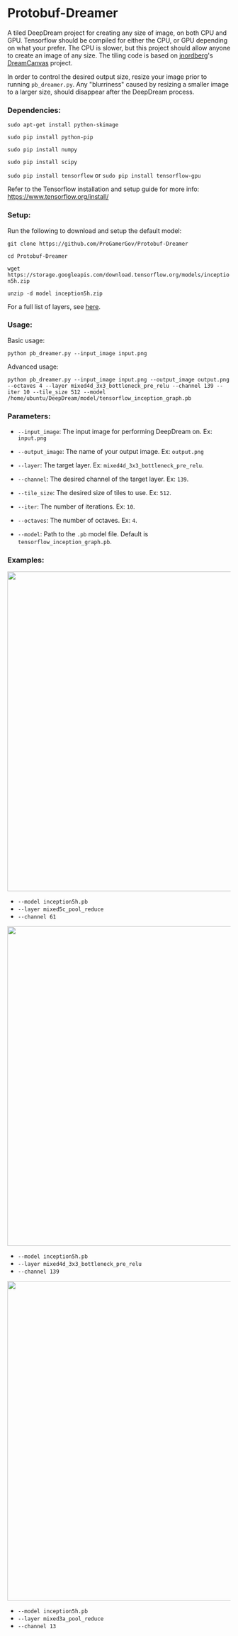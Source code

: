 # Protobuf-Dreamer
A tiled DeepDream project for creating any size of image, on both CPU and GPU. Tensorflow should be compiled for either the CPU, or GPU depending on what your prefer. The CPU is slower, but this project should allow anyone to create an image of any size. The tiling code is based on [jnordberg](https://github.com/jnordberg)'s [DreamCanvas](https://github.com/jnordberg/dreamcanvas) project.

In order to control the desired output size, resize your image prior to running `pb_dreamer.py`. Any "blurriness" caused by resizing a smaller image to a larger size, should disappear after the DeepDream process. 


### Dependencies: 

`sudo apt-get install python-skimage`

`sudo pip install python-pip`

`sudo pip install numpy`

`sudo pip install scipy`

`sudo pip install tensorflow` or `sudo pip install tensorflow-gpu`

Refer to the Tensorflow installation and setup guide for more info: https://www.tensorflow.org/install/

### Setup:

Run the following to download and setup the default model:

`git clone https://github.com/ProGamerGov/Protobuf-Dreamer`

`cd Protobuf-Dreamer` 

`wget https://storage.googleapis.com/download.tensorflow.org/models/inception5h.zip`

`unzip -d model inception5h.zip`

For a full list of layers, see [here](https://github.com/ProGamerGov/Protobuf-Dreamer/blob/master/examples/inception5h/model_info.txt).

### Usage: 

Basic usage: 

```
python pb_dreamer.py --input_image input.png
```

Advanced usage: 

```
python pb_dreamer.py --input_image input.png --output_image output.png --octaves 4 --layer mixed4d_3x3_bottleneck_pre_relu --channel 139 --iter 10 --tile_size 512 --model /home/ubuntu/DeepDream/model/tensorflow_inception_graph.pb
```

### Parameters: 

* `--input_image`: The input image for performing DeepDream on. Ex: `input.png`

* `--output_image`: The name of your output image. Ex: `output.png`

* `--layer`: The target layer. Ex: `mixed4d_3x3_bottleneck_pre_relu`.

* `--channel`: The desired channel of the target layer. Ex: `139`.

* `--tile_size`: The desired size of tiles to use. Ex: `512`.

* `--iter`: The number of iterations. Ex: `10`.

* `--octaves`: The number of octaves. Ex: `4`.

* `--model`: Path to the `.pb` model file. Default is `tensorflow_inception_graph.pb`.


### Examples:




<img src="https://raw.githubusercontent.com/ProGamerGov/Protobuf-Dreamer/master/examples/inception5h/mixed5c_pool_reduce_61.jpg" width="720" height="720">

* `--model inception5h.pb`
* `--layer mixed5c_pool_reduce` 
* `--channel 61`


<img src="https://raw.githubusercontent.com/ProGamerGov/Protobuf-Dreamer/master/examples/inception5h/mixed4d_3x3_bottleneck_pre_relu_139.jpg" width="720" height="720">

* `--model inception5h.pb`
* `--layer mixed4d_3x3_bottleneck_pre_relu` 
* `--channel 139`

<img src="https://raw.githubusercontent.com/ProGamerGov/Protobuf-Dreamer/master/examples/inception5h/mixed3a_pool_reduce_13.jpg" width="720" height="720">

* `--model inception5h.pb`
* `--layer mixed3a_pool_reduce` 
* `--channel 13`


